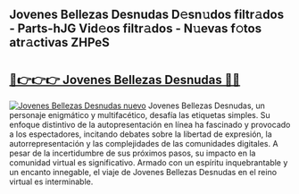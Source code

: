 ## Jovenes Bellezas Desnudas D𝚎sn𝚞dos filtr𝚊dos - Parts-hJG Vid𝚎os filtr𝚊dos - N𝚞evas f𝚘tos atr𝚊ctivas ZHPeS

# <h2><a href="http://mb7um1r.tromn.icu/?c=Jovenes+Bellezas+Desnudas">🔗👉👉👉 Jovenes Bellezas Desnudas 🔗🔗</a></h2>

[![Jovenes Bellezas Desnudas nuevo](https://i.imgur.com/pEAQMta.gif)](http://mb7um1r.tromn.icu/?c=Jovenes+Bellezas+Desnudas)
Jovenes Bellezas Desnudas, un personaje enigmático y multifacético, desafía las etiquetas simples. Su enfoque distintivo de la autopresentación en línea ha fascinado y provocado a los espectadores, incitando debates sobre la libertad de expresión, la autorrepresentación y las complejidades de las comunidades digitales. A pesar de la incertidumbre de sus próximos pasos, su impacto en la comunidad virtual es significativo. Armado con un espíritu inquebrantable y un encanto innegable, el viaje de Jovenes Bellezas Desnudas en el reino virtual es interminable.

